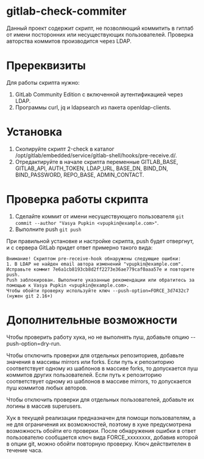 # gitlab-check-commiter

Данный проект содержит скрипт, не позволяющий коммитить в гитлаб от имени посторонних или несуществующих пользователей. Проверка авторства коммитов производится через LDAP.

# Пререквизиты

Для работы скрипта нужно:

1. GitLab Community Edition с включенной аутентификацией через LDAP.
1. Программы curl, jq и ldapsearch из пакета openldap-clients.

# Установка

1. Скопируйте скрипт 2-check в каталог /opt/gitlab/embedded/service/gitlab-shell/hooks/pre-receive.d/.
1. Отредактируйте в начале скрипта переменные GITLAB_BASE, GITLAB_API, AUTH_TOKEN, LDAP_URL, BASE_DN, BIND_DN, BIND_PASSWORD, REPO_BASE, ADMIN_CONTACT.

# Проверка работы скрипта

1. Сделайте коммит от имени несуществующего пользователя ```git commit --author "Vasya Pupkin <vpupkin@example.com>"```.
1. Выполните push ```git push```

При правильной установке и настройке скрипта, push будет отвергнут, и с сервера GitLab придет ответ примерно такого вида:

```
Внимание! Скриптом pre-receive-hook обнаружены следующие ошибки:
1. В LDAP не найден email автора изменений "vpupkin@example.com". Исправьте коммит 7e6a1cb8193cb8d2ff2273e36ae779caf0aaa57e и повторите push.
Push заблокирован. Выполните указанные рекомендации или обратитесь за помощью к Vasya Pupkin <vpupkin@example.com>.
Чтобы обойти проверку используйте ключ --push-option=FORCE_3d7432c7 (нужен git 2.16+)
```

# Дополнительные возможности

Чтобы проверить работу хука, но не выполнять пуш, добавьте опцию --push-option=dry-run.

Чтобы отключить проверки для отдельных репозиториев, добавьте значения в массивы mirrors или forks. Если путь к репозиторию соответствует одному из шаблонов в массиве forks, то допускается пуш коммитов других пользователей. Если путь к репозиторию соответствует одному из шаблонов в массиве mirrors, то допускается пуш коммитов любых авторов.

Чтобы отключить проверки для отдельных пользователей, добавьте их логины в массив superusers.

Хук в текущей реализации предназначен для помощи пользователям, а не для ограничения их возможностей, поэтому в хуке предусмотрена возможность обойти его проверки. После обнаружения ошибки в ответ пользователю сообщается ключ вида FORCE_xxxxxxxx, добавив которой в опции git, можно обойти повторную проверку. Ключ действителен в течение часа.
